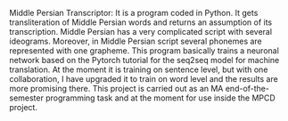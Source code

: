 Middle Persian Transcriptor: It is a program coded in Python. 
It gets transliteration of Middle Persian words and returns an assumption of its transcription. Middle Persian has a very complicated script with several ideograms. 
Moreover, in Middle Persian script several phonemes are represented with one grapheme. 
This program basically trains a neuronal network based on the Pytorch tutorial for the seq2seq model for machine translation.
At the moment it is training on sentence level, but with one collaboration, I have upgraded it to train on word level and the results are more promising there.
This project is carried out as an MA end-of-the-semester programming task and at the moment for use inside the MPCD project.
